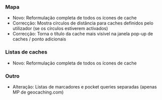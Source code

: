 ### Mapa
- Novo: Reformulação completa de todos os ícones de cache
- Correcção: Mostra círculos de distância para caches definidos pelo utilizador (se os círculos estiverem activados)
- Correcção: Torna o título da cache mais visível na janela pop-up de caches / ponto adicionais

### Listas de caches
- Novo: Reformulação completa de todos os ícones de cache

### Outro
- Alteração: Listas de marcadores e pocket queries separadas (apenas MP de geocaching.com)
